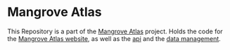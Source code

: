 # Mangrove Atlas
This Repository is a part of the [Mangrove Atlas](https://mangrove.org) project. 
Holds the code for the [Mangrove Atlas website](./app), as well as the [api](./api) and the [data management](./data).
